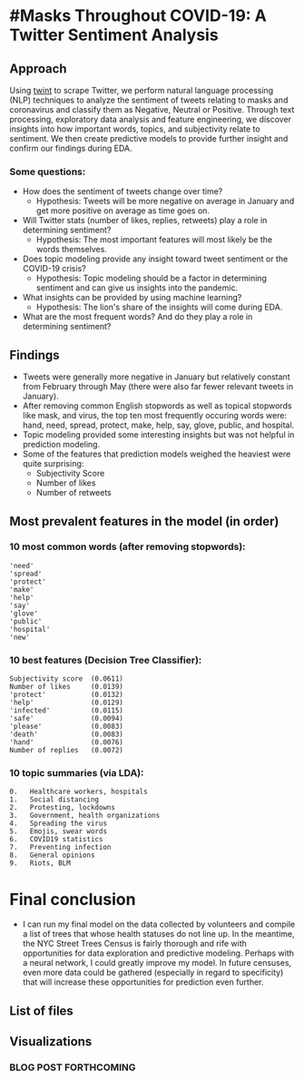 # #Masks Throughout COVID-19: A Twitter Sentiment Analysis

## Approach
Using [twint](https://github.com/twintproject/twint) to scrape Twitter, we perform natural language processing (NLP) techniques to analyze the sentiment of tweets relating to masks and coronavirus and classify them as Negative, Neutral or Positive. Through text processing, exploratory data analysis and feature engineering, we discover insights into how important words, topics, and subjectivity relate to sentiment. We then create predictive models to provide further insight and confirm our findings during EDA.

### Some questions:
* How does the sentiment of tweets change over time?
    * Hypothesis: Tweets will be more negative on average in January and get more positive on average as time goes on.
* Will Twitter stats (number of likes, replies, retweets) play a role in determining sentiment?
    * Hypothesis: The most important features will most likely be the words themselves.
* Does topic modeling provide any insight toward tweet sentiment or the COVID-19 crisis?
    * Hypothesis: Topic modeling should be a factor in determining sentiment and can give us insights into the pandemic.
* What insights can be provided by using machine learning?
    * Hypothesis: The lion's share of the insights will come during EDA.
* What are the most frequent words? And do they play a role in determining sentiment?

## Findings
- Tweets were generally more negative in January but relatively constant from February through May (there were also far fewer relevant tweets in January).
- After removing common English stopwords as well as topical stopwords like mask, and virus, the top ten most frequently occuring words were: hand, need, spread, protect, make, help, say, glove, public, and hospital.
- Topic modeling provided some interesting insights but was not helpful in prediction modeling.
- Some of the features that prediction models weighed the heaviest were quite surprising:
	- Subjectivity Score
	- Number of likes
	- Number of retweets

## Most prevalent features in the model (in order)
### 10 most common words (after removing stopwords):
    'need'
    'spread'
    'protect'
    'make'
    'help'
    'say'
    'glove'
    'public'
    'hospital'
    'new'

### 10 best features (Decision Tree Classifier):
    Subjectivity score  (0.0611)
    Number of likes     (0.0139)
    'protect'           (0.0132)
    'help'              (0.0129)
    'infected'          (0.0115)
    'safe'              (0.0094)
    'please'            (0.0083)
    'death'             (0.0083)
    'hand'              (0.0076)
    Number of replies   (0.0072)

### 10 topic summaries (via LDA):
    0.   Healthcare workers, hospitals
    1.   Social distancing
    2.   Protesting, lockdowns
    3.   Government, health organizations
    4.   Spreading the virus
    5.   Emojis, swear words
    6.   COVID19 statistics
    7.   Preventing infection
    8.   General opinions
    9.   Riots, BLM


# Final conclusion
* I can run my final model on the data collected by volunteers and compile a list of trees that whose health statuses do not line up. In the meantime, the NYC Street Trees Census is fairly thorough and rife with opportunities for data exploration and predictive modeling. Perhaps with a neural network, I could greatly improve my model. In future censuses, even more data could be gathered (especially in regard to specificity) that will increase these opportunities for prediction even further.

## List of files

## Visualizations




### BLOG POST FORTHCOMING

